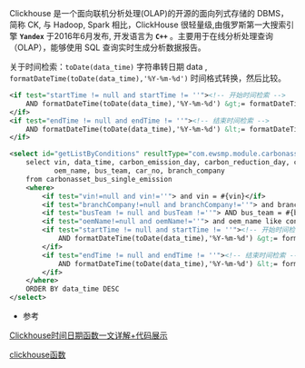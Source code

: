 

Clickhouse 是一个面向联机分析处理(OLAP)的开源的面向列式存储的 DBMS，简称 CK, 与 Hadoop, Spark 相比，ClickHouse 很轻量级,由俄罗斯第一大搜索引擎 **`Yandex`** 于2016年6月发布, 开发语言为 **`C++`** 。主要用于在线分析处理查询（OLAP），能够使用 SQL 查询实时生成分析数据报告。



关于时间检索：`toDate(data_time)` 字符串转日期 data , `formatDateTime(toDate(data_time),'%Y-%m-%d')` 时间格式转换，然后比较。

```xml
<if test="startTime != null and startTime != ''"><!-- 开始时间检索 -->
    AND formatDateTime(toDate(data_time),'%Y-%m-%d') &gt;= formatDateTime(toDate(#{startTime}),'%Y-%m-%d')
</if>
<if test="endTime != null and endTime != ''"><!-- 结束时间检索 -->
    AND formatDateTime(toDate(data_time),'%Y-%m-%d') &lt;= formatDateTime(toDate(#{endTime}),'%Y-%m-%d')
</if>
```





```xml
<select id="getListByConditions" resultType="com.ewsmp.module.carbonasset.entity.SingleBusDetail">
    select vin, data_time, carbon_emission_day, carbon_reduction_day, carbon_emission_online, carbon_reduction_online,
           oem_name, bus_team, car_no, branch_company
    from carbonasset_bus_single_emission
    <where>
        <if test="vin!=null and vin!=''"> and vin = #{vin}</if>
        <if test="branchCompany!=null and branchCompany!=''"> and branch_company like concat('%', #{branchCompany}, '%')</if>
        <if test="busTeam != null and busTeam !=''"> AND bus_team = #{busTeam}</if>
        <if test="oemName!=null and oemName!=''"> and oem_name like concat('%', #{oemName}, '%')</if>
        <if test="startTime != null and startTime != ''"><!-- 开始时间检索 -->
            AND formatDateTime(toDate(data_time),'%Y-%m-%d') &gt;= formatDateTime(toDate(#{startTime}),'%Y-%m-%d')
        </if>
        <if test="endTime != null and endTime != ''"><!-- 结束时间检索 -->
            AND formatDateTime(toDate(data_time),'%Y-%m-%d') &lt;= formatDateTime(toDate(#{endTime}),'%Y-%m-%d')
        </if>
    </where>
    ORDER BY data_time DESC
</select>
```

















- 参考

[Clickhouse时间日期函数一文详解+代码展示](https://blog.csdn.net/master_hunter/article/details/125762575)

[clickhouse函数](https://blog.csdn.net/qyj19920704/article/details/126614453)